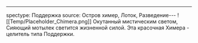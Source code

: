---
spectype: Поддержка
source: Остров химер, Лоток, Разведение---
![[Temp/Placeholder_Chimera.png]]
Окутанный мистическим светом, Сияющий мотылек светится жизненной силой. Эта красочная Химера - целитель типа Поддержки.
